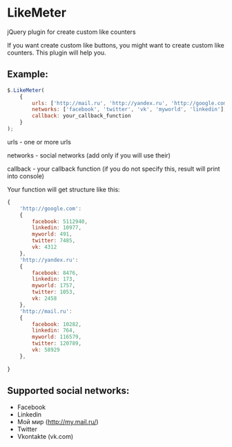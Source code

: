 LikeMeter
=========
jQuery plugin for create custom like counters

If you want create custom like buttons, you might want to create custom like counters. This plugin will help you.

Example:
--------

```javascript
$.LikeMeter(
    {
        urls: ['http://mail.ru', 'http://yandex.ru', 'http://google.com'],
        networks: ['facebook', 'twitter', 'vk', 'myworld', 'linkedin'], 
        callback: your_callback_function
    }
);
```
urls - one or more urls 

networks - social networks (add only if you will use their)

callback - your callback function (if you do not specify this, result will print into console)

Your function will get structure like this:
```javascript
{
    'http://google.com': 
    {
        facebook: 5112940,
        linkedin: 10977,
        myworld: 491,
        twitter: 7485,
        vk: 4312
    },
    'http://yandex.ru': 
    {
        facebook: 8476,
        linkedin: 173,
        myworld: 1757,
        twitter: 1053,
        vk: 2458
    },
    'http://mail.ru': 
    {
        facebook: 10282,
        linkedin: 764,
        myworld: 116579,
        twitter: 120789,
        vk: 58929
    },
    
}
```

Supported social networks:
--------------------------

* Facebook
* Linkedin
* Мой мир (http://my.mail.ru/)
* Twitter
* Vkontakte (vk.com)
